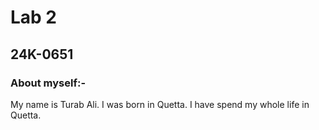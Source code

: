 # **Lab 2**  
## 24K-0651

### About myself:-
My name is Turab Ali. I was born in Quetta. I have spend my whole life in Quetta.
